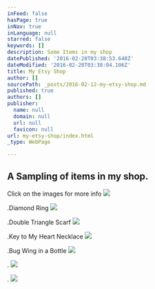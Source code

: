 ```yaml
---
inFeed: false
hasPage: true
inNav: true
inLanguage: null
starred: false
keywords: []
description: Some Items in my shop
datePublished: '2016-02-20T03:38:53.648Z'
dateModified: '2016-02-20T03:38:04.106Z'
title: My Etsy Shop
author: []
sourcePath: _posts/2016-02-12-my-etsy-shop.md
published: true
authors: []
publisher:
  name: null
  domain: null
  url: null
  favicon: null
url: my-etsy-shop/index.html
_type: WebPage

---
```

## A Sampling of items in my shop.

Click on the images for more info
![](https://s3-us-west-2.amazonaws.com/the-grid-img/p/1066f477bccc8551480c0b3f4adc98c055b90f8e.jpg)

.Diamond Ring
![](https://s3-us-west-2.amazonaws.com/the-grid-img/p/508ef0ee09b098768a1ef76a6e75210d726d2405.jpg)

.Double Triangle Scarf
![](https://s3-us-west-2.amazonaws.com/the-grid-img/p/9ec3d072ba241c70274b096ed36dad9c3281844f.jpg)

.Key to My Heart Necklace
![](https://s3-us-west-2.amazonaws.com/the-grid-img/p/4d1dc95b44ad89a7a5c6ffffe52fb8f046f47624.jpg)

.Bug Wing in a Bottle
![](https://s3-us-west-2.amazonaws.com/the-grid-img/p/7fc5f8ce6f5601aae407dcdcec3153e83d3841a7.jpg)

.
![](https://s3-us-west-2.amazonaws.com/the-grid-img/p/b255917934707dc6a03344e45b3d39bfbfebfeb0.jpg)

.
![](https://s3-us-west-2.amazonaws.com/the-grid-img/p/e5653609f7ae6a8dc6e5aa9e4ef07b65ae7c8e89.jpg)